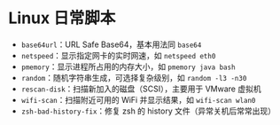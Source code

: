 # Linux 日常脚本
- `base64url`：URL Safe Base64，基本用法同 `base64`
- `netspeed`：显示指定网卡的实时网速，如 `netspeed eth0`
- `pmemory`：显示进程所占用的内存大小，如 `pmemory java bash`
- `random`：随机字符串生成，可选择复杂级别，如 `random -l3 -n30`
- `rescan-disk`：扫描新加入的磁盘（SCSI），主要用于 VMware 虚拟机
- `wifi-scan`：扫描附近可用的 WiFi 并显示结果，如 `wifi-scan wlan0`
- `zsh-bad-history-fix`：修复 zsh 的 history 文件（异常关机后常常出现）
